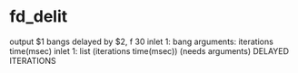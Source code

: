 # fd_delit 



 

 

output $1 bangs delayed by $2, f 30
inlet 1: bang
arguments: iterations time(msec)
inlet 1: list
(iterations time(msec))
(needs arguments)
DELAYED ITERATIONS


 
